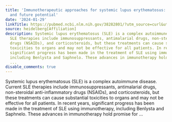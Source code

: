 ```yaml
---
title: 'Immunotherapeutic approaches for systemic lupus erythematosus: early overview
  and future potential'
date: '2024-01-29'
linkTitle: https://pubmed.ncbi.nlm.nih.gov/38282801/?utm_source=curl&utm_medium=rss&utm_campaign=pubmed-2&utm_content=1FakS-2QOkCT8HsMOQP1bCRQ4YzyumYOmxmF0moLsQ3dFB1E9V&fc=20220326224207&ff=20240129170656&v=2.18.0
source: heidelberg[Affiliation]
description: Systemic lupus erythematosus (SLE) is a complex autoimmune disease. Current
  SLE therapies include immunosuppressants, antimalarial drugs, non-steroidal anti-inflammatory
  drugs (NSAIDs), and corticosteroids, but these treatments can cause substantial
  toxicities to organs and may not be effective for all patients. In recent years,
  significant progress has been made in the treatment of SLE using immunotherapy,
  including Benlysta and Saphnelo. These advances in immunotherapy hold promise for
  ...
disable_comments: true
---
```

Systemic lupus erythematosus (SLE) is a complex autoimmune disease. Current SLE therapies include immunosuppressants, antimalarial drugs, non-steroidal anti-inflammatory drugs (NSAIDs), and corticosteroids, but these treatments can cause substantial toxicities to organs and may not be effective for all patients. In recent years, significant progress has been made in the treatment of SLE using immunotherapy, including Benlysta and Saphnelo. These advances in immunotherapy hold promise for ...